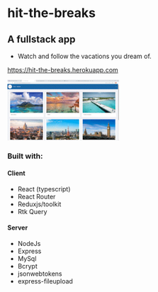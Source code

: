 # hit-the-breaks


## A fullstack app 
- Watch and follow the vacations you dream of.

<https://hit-the-breaks.herokuapp.com>

<img src="https://github.com/ShlomoRussell/hit-the-breaks/blob/master/Hit_the_Breaks.gif" alt="hit the breaks gifs" style="margin: auto; display: inline-block ; height: auto;width:50% ;">


### Built with:

#### Client
- React (typescript)
- React Router
- Reduxjs/toolkit
- Rtk Query


#### Server
- NodeJs
- Express
- MySql
- Bcrypt
- jsonwebtokens
- express-fileupload


